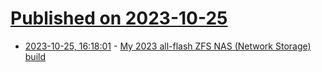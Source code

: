# [Published on 2023-10-25](index.md)

* [2023-10-25, 16:18:01](https://lobste.rs/s/herfb0/my_2023_all_flash_zfs_nas_network_storage) - [My 2023 all-flash ZFS NAS (Network Storage) build](https://michael.stapelberg.ch/posts/2023-10-25-my-all-flash-zfs-network-storage-build/)

